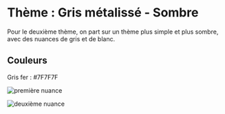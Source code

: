 # Thème : Gris métalissé - Sombre
Pour le deuxième thème, on part sur un thème plus simple et plus sombre, avec des nuances de gris et de blanc. 

## Couleurs 

Gris fer :  #7F7F7F

![première nuance](nuance_gris.png)

![deuxième nuance](nuance_gris_deux.png)
